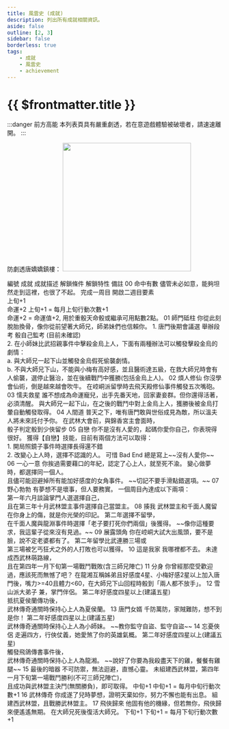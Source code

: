 ```yaml
---
title: 風雲史 (成就)
description: 列出所有成就相關資訊。
aside: false
outline: [2, 3]
sidebar: false
borderless: true
tags:
    - 成就
    - 風雲史
    - achievement
---
```


# {{ $frontmatter.title }}

:::danger 前方高能
本列表頁具有嚴重劇透，若在意遊戲體驗被破壞者，請速速離開。
:::

防劇透唐嬌嬌鎮樓：
<img height="300" width="300" src="/images/characters/big_trainee_girl_1/jojo.png">

<BTable>
    <tr>
        <td>編號</td>
        <td :unsortable="true">成就</td>
        <td :unsortable="true">成就描述</td>
        <td :unsortable="true">解鎖條件</td>
        <td :unsortable="true">解鎖特性</td>
        <td :unsortable="true">備註</td>
    </tr>
    <tr>
        <td id="風雲史-No.00">00</td>
        <td><AchievementIcon :size="`medium`" :no="`00`">命中有數</AchievementIcon></td>
        <td>儘管未必如意，能夠坦然走到這裡，也很了不起。</td>
        <td>完成一周目</td>
        <td>
            開啟二週目要素<br>
            上旬+1<br>
            命運+2
        </td>
        <td>
            上旬+1 = 每月上旬行動次數+1<br>
            命運+2 = 命運值+2, 用於重骰天命骰或繼承可用點數2點。
        </td>
    </tr>
    <tr>
        <td id="風雲史-No.01">01</td>
        <td><AchievementIcon :size="`medium`" :no="`01`">師門砥柱</AchievementIcon></td>
        <td>你從此刻脫胎換骨，像你從前望著大師兄，師弟妹們也信賴你。</td>
        <td>
            1. 唐門後期會議選 舉辦段考 骰自己監考 (目前未確認) <br>
            2. 在小師妹比武招親事件中擊殺金烏上人，下面有兩種辦法可以觸發擊殺金烏的劇情： <br>
            a. 與大師兄一起下山並觸發金烏假死偷襲劇情。<br>
            b. 不與大師兄下山，不能與小梅有高好感，並且醫術達五級，在救大師兄時會有人偷襲，選停止醫治，並在後續戰鬥中獲勝(包括金烏上人)。
        </td>
        <td></td>
        <td></td>
    </tr>
    <tr>
        <td id="風雲史-No.02">02</td>
        <td><AchievementIcon :size="`medium`" :no="`02`">煩人修仙</AchievementIcon></td>
        <td>你沒學會仙術，倒是越來越會吹牛。</td>
        <td>在崆峒派留學時去飛天殿修仙事件觸發五次嘴砲。</td>
        <td></td>
        <td></td>
    </tr>
    <tr>
        <td id="風雲史-No.03">03</td>
        <td><AchievementIcon :size="`medium`" :no="`03`">懦夫救星</AchievementIcon></td>
        <td>誰不想成為命運寵兒，出手先番天地，回家妻妾群。但你還得活著，必須清醒。</td>
        <td>與大師兄一起下山，在之後的戰鬥中對上金烏上人，獲勝後被金烏打暈自動觸發取得。</td>
        <td></td>
        <td></td>
    </tr>
    <tr>
        <td id="風雲史-No.04">04</td>
        <td><AchievementIcon :size="`medium`" :no="`04`">人間道</AchievementIcon></td>
        <td>普天之下，唯有唐門敢與世俗成見為敵，所以溫夫人將未來託付予你。</td>
        <td>在武林大會前，與錦香宮主會面時，<br>
            骰子判定骰到少俠留步
        </td>
        <td></td>
        <td></td>
    </tr>
    <tr>
        <td id="風雲史-No.05">05</td>
        <td><AchievementIcon :size="`medium`" :no="`05`">自戀</AchievementIcon></td>
        <td>你不是沒有人愛的，起碼你愛你自己，你表現得很好。</td>
        <td>
            獲得【自戀】技能，目前有兩個方法可以取得：<br>
            1. 開局照鏡子事件時選擇長得還不錯<br>
            2. 改變心上人時，選擇不認識的人。
        </td>
        <td></td>
        <td>可惜 Bad End 總是寫上~~沒有人愛你~~</td>
    </tr>
    <tr>
        <td id="風雲史-No.06">06</td>
        <td><AchievementIcon :size="`medium`" :no="`06`">一心一意</AchievementIcon></td>
        <td>你挨過需要藉口的年紀，認定了心上人，就至死不渝。</td>
        <td>變心做夢時，都選擇同一個人。<br>
            且儘可能迴避掉所有能加好感度的女角事件。
        </td>
        <td></td>
        <td>~~切記不要手滑點錯選項。~~</td>
    </tr>
    <tr>
        <td id="風雲史-No.07">07</td>
        <td><AchievementIcon :size="`medium`" :no="`07`">野心勃勃</AchievementIcon></td>
        <td>有夢想不是壞事，但人要務實。</td>
        <td>
            一個周目內達成以下兩項：<br>
            第一年六月談論掌門人選選擇自己，<br>
            且在第三年十月武林盟主事件選擇自己當盟主。
        </td>
        <td></td>
        <td></td>
    </tr>
    <tr>
        <td id="風雲史-No.08">08</td>
        <td><AchievementIcon :size="`medium`" :no="`08`">揍我</AchievementIcon></td>
        <td>武林盟主和千面人魔留在你身上的傷，就是你光榮的印記。</td>
        <td>第二年選擇不留學，<br>
            在千面人魔與龍淵事件時選擇「老子要打死你們兩個」後獲得。</td>
        <td></td>
        <td>~~像你這種要求，我這輩子從來沒有見過。~~</td>
    </tr>
    <tr>
        <td id="風雲史-No.09">09</td>
        <td><AchievementIcon :size="`medium`" :no="`09`">展露頭角</AchievementIcon></td>
        <td>你在崆峒大試大出風頭，要不是臉，說不定老婆都有了。</td>
        <td>
            第二年留學比武連勝三場或<br>
            第三場被乞丐狂犬之外的人打敗也可以獲得。
        </td>
        <td></td>
        <td></td>
    </tr>
    <tr>
        <td id="風雲史-No.10">10</td>
        <td><AchievementIcon :size="`medium`" :no="`10`">這是我家</AchievementIcon></td>
        <td>我哪裡都不去。</td>
        <td>
            未達成西武林萌路線，<br>
            且在第四年一月下旬第一場戰鬥戰敗(含三師兄陣亡)
        </td>
        <td></td>
        <td></td>
    </tr>
    <tr>
        <td id="風雲史-No.11">11</td>
        <td><AchievementIcon :size="`medium`" :no="`11`">分身</AchievementIcon></td>
        <td>你曾經那麼受歡迎過，應該死而無憾了吧？</td>
        <td>在龍湘互稱姊弟且好感度4星、小梅好感2星以上加入唐門後，嘴力>=40且體力<60，在大師兄下山回程時骰到「兩人都不放手」。</td>
        <td></td>
        <td></td>
    </tr>
    <tr>
        <td id="風雲史-No.12">12</td>
        <td><AchievementIcon :size="`medium`" :no="`12`">雪山派大弟子</AchievementIcon></td>
        <td>兼，掌門伴侶。</td>
        <td>
            第二年好感度四星以上(建議五星)<br>
            抵抗<Girl5Icon>夏侯蘭</Girl5Icon>傳功後，<br>
            武林傳奇通關時保持心上人為<Girl5Icon>夏侯蘭</Girl5Icon>。
        </td>
        <td></td>
        <td></td>
    </tr>
    <tr>
        <td id="風雲史-No.13">13</td>
        <td><AchievementIcon :size="`medium`" :no="`13`">唐門女婿</AchievementIcon></td>
        <td>千防萬防，家賊難防，想不到是你！</td>
        <td>
            第二年好感度四星以上(建議五星)<br>
            武林傳奇通關時保持心上人為<Girl0Icon>小師妹</Girl0Icon>。
        </td>
        <td></td>
        <td>~~教你監守自盜、監守自盜~~</td>
    </tr>
    <tr>
        <td id="風雲史-No.14">14</td>
        <td><AchievementIcon :size="`medium`" :no="`14`">忘憂俠侶</AchievementIcon></td>
        <td>走遍四方，行俠仗義，她愛煞了你的英雄氣概。</td>
        <td>
            第二年好感度四星以上(建議五星)<br>
            觸發飛鴿傳書事件後，<br>
            武林傳奇通關時保持心上人為<Girl8Icon>龍湘</Girl8Icon>。
        </td>
        <td></td>
        <td>~~說好了你要為我殺盡天下的雞，餐餐有雞腿~~</td>
    </tr>
    <tr>
        <td id="風雲史-No.15">15</td>
        <td><AchievementIcon :size="`medium`" :no="`15`">最後的暗器</AchievementIcon></td>
        <td>不可防禦，無法迴避，直憾心靈。</td>
        <td>
            未組建西武林盟，第四年一月下旬第一場戰鬥勝利(不可三師兄陣亡)，<br>
            且成功與武林盟主決鬥(無關勝負)，即可取得。
        </td>
        <td>中旬+1</td>
        <td>中旬+1 = 每月中旬行動次數+1</td>
    </tr>
    <tr>
        <td id="風雲史-No.16">16</td>
        <td><AchievementIcon :size="`medium`" :no="`16`">武林傳奇</AchievementIcon></td>
        <td>你成遂了兒時夢想，證明天棄如你，努力不懈也能有出息。</td>
        <td>組建西武林盟，且戰勝武林盟主。</td>
        <td></td>
        <td></td>
    </tr>
    <tr>
        <td id="風雲史-No.17">17</td>
        <td><AchievementIcon :size="`medium`" :no="`17`">飛俠歸來</AchievementIcon></td>
        <td>他固有他的機緣，但若無你，飛俠歸來便遙遙無期。</td>
        <td>在大師兄死後復活大師兄。</td>
        <td>下旬+1</td>
        <td>下旬+1 = 每月下旬行動次數+1</td>
    </tr>
</BTable>
